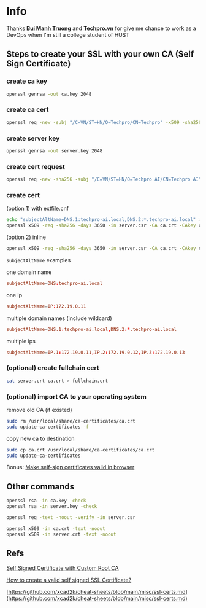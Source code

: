 # Info

Thanks **[Bui Manh Truong](https://github.com/mtb-hust)** and **[Techpro.vn](https://techpro.vn)** for give me chance to work as a DevOps when I'm still a college student of HUST

## Steps to create your SSL with your own CA (Self Sign Certificate)

### create ca key

```bash
openssl genrsa -out ca.key 2048
```

### create ca cert

```bash
openssl req -new -subj "/C=VN/ST=HN/O=Techpro/CN=Techpro" -x509 -sha256 -days 3650 -key ca.key -out ca.crt
```

### create server key

```bash
openssl genrsa -out server.key 2048
```

### create cert request

```bash
openssl req -new -sha256 -subj "/C=VN/ST=HN/O=Techpro AI/CN=Techpro AI" -key server.key -out server.csr
```

### create cert

(option 1) with extfile.cnf

```bash
echo "subjectAltName=DNS.1:techpro-ai.local,DNS.2:*.techpro-ai.local" > extfile.cnf
openssl x509 -req -sha256 -days 3650 -in server.csr -CA ca.crt -CAkey ca.key -out server.crt -extfile extfile.cnf -CAcreateserial
```

(option 2) inline

```bash
openssl x509 -req -sha256 -days 3650 -in server.csr -CA ca.crt -CAkey ca.key -out server.crt -extfile <(printf "subjectAltName=IP.1:172.19.0.11,IP.2:172.19.0.12,IP.3:172.19.0.13") -CAcreateserial
```

`subjectAltName` examples

one domain name

```cnf
subjectAltName=DNS:techpro-ai.local
```

one ip

```cnf
subjectAltName=IP:172.19.0.11
```

multiple domain names (include wildcard)

```cnf
subjectAltName=DNS.1:techpro-ai.local,DNS.2:*.techpro-ai.local
```

multiple ips

```cnf
subjectAltName=IP.1:172.19.0.11,IP.2:172.19.0.12,IP.3:172.19.0.13
```

### (optional) create fullchain cert

```bash
cat server.crt ca.crt > fullchain.crt
```

### (optional) import CA to your operating system

remove old CA (if existed)

```bash
sudo rm /usr/local/share/ca-certificates/ca.crt
sudo update-ca-certificates -f
```

copy new ca to destination

```bash
sudo cp ca.crt /usr/local/share/ca-certificates/ca.crt
sudo update-ca-certificates
```

Bonus: [Make self-sign certificates valid in browser](Make-self-sign-certificate-valid-in-browser.md)

## Other commands

```bash
openssl rsa -in ca.key -check
openssl rsa -in server.key -check
```

```bash
openssl req -text -noout -verify -in server.csr
```

```bash
openssl x509 -in ca.crt -text -noout
openssl x509 -in server.crt -text -noout
```

## Refs

[Self Signed Certificate with Custom Root CA](https://gist.github.com/fntlnz/cf14feb5a46b2eda428e000157447309)

[How to create a valid self signed SSL Certificate?](https://www.youtube.com/watch?v=VH4gXcvkmOY)

[https://github.com/xcad2k/cheat-sheets/blob/main/misc/ssl-certs.md](https://github.com/xcad2k/cheat-sheets/blob/main/misc/ssl-certs.md)
